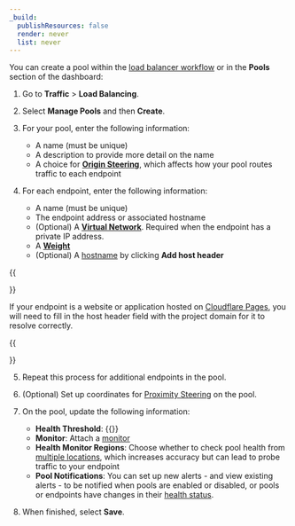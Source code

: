 ```yaml
---
_build:
  publishResources: false
  render: never
  list: never
---
```


You can create a pool within the [load balancer workflow](/load-balancing/load-balancers/create-load-balancer/) or in the **Pools** section of the dashboard:

1.  Go to **Traffic** > **Load Balancing**.

2.  Select **Manage Pools** and then **Create**.

3.  For your pool, enter the following information:
    *   A name (must be unique)
    *   A description to provide more detail on the name
    *   A choice for [**Origin Steering**](/load-balancing/understand-basics/traffic-steering/origin-level-steering/), which affects how your pool routes traffic to each endpoint

4.  For each endpoint, enter the following information:
    *   A name (must be unique)
    *   The endpoint address or associated hostname
    *   (Optional) A [**Virtual Network**](/cloudflare-one/connections/connect-networks/private-net/cloudflared/tunnel-virtual-networks/). Required when the endpoint has a private IP address.
    *   A [**Weight**](/load-balancing/understand-basics/traffic-steering/origin-level-steering/#weights)
    *   (Optional) A [hostname](/load-balancing/additional-options/override-http-host-headers/) by clicking **Add host header**

{{<Aside type="note" header="Note">}}

If your endpoint is a website or application hosted on [Cloudflare Pages](/pages/), you will need to fill in the host header field with the project domain for it to resolve correctly.

{{</Aside>}}

5.  Repeat this process for additional endpoints in the pool.

6.  (Optional) Set up coordinates for [Proximity Steering](/load-balancing/understand-basics/traffic-steering/steering-policies/proximity-steering/) on the pool.

7.  On the pool, update the following information:
    *   **Health Threshold**: {{<render file=_pool-health-threshold.md productFolder="load-balancing">}}
    *   **Monitor**: Attach a [monitor](/load-balancing/monitors/create-monitor/)
    *   **Health Monitor Regions**: Choose whether to check pool health from [multiple locations](/load-balancing/monitors/#health-monitor-regions), which increases accuracy but can lead to probe traffic to your endpoint
    *   **Pool Notifications**: You can set up new alerts - and view existing alerts - to be notified when pools are enabled or disabled, or pools or endpoints have changes in their [health status](/load-balancing/understand-basics/health-details/).

8.  When finished, select **Save**.

